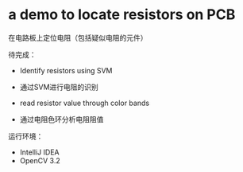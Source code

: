 # a demo to locate resistors on PCB

在电路板上定位电阻（包括疑似电阻的元件）

待完成：
- Identify resistors using SVM
- 通过SVM进行电阻的识别

- read resistor value through color bands
- 通过电阻色环分析电阻阻值

运行环境：
- IntelliJ IDEA
- OpenCV 3.2

